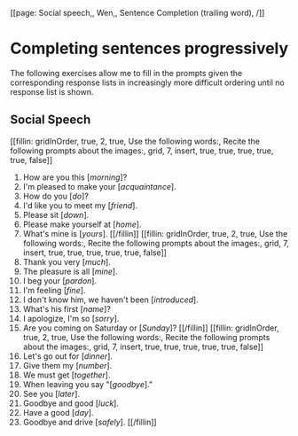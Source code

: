 [[page: Social speech,, Wen,, Sentence Completion (trailing word), /]]

# Completing sentences progressively
The following exercises allow me to fill in the prompts given the corresponding response lists in increasingly more difficult ordering until no response list is shown.
## Social Speech
[[fillin: gridInOrder, true, 2, true, Use the following words:, Recite the following prompts about the images:, grid, 7, insert, true, true, true, true, true, false]]
1. How are you this [_morning_]?
1. I'm pleased to make your [_acquaintance_].
1. How do you [_do_]?
1. I'd like you to meet my [_friend_].
1. Please sit [_down_].
1. Please make yourself at [_home_].
1. What's mine is [_yours_].
[[/fillin]]
[[fillin: gridInOrder, true, 2, true, Use the following words:, Recite the following prompts about the images:, grid, 7, insert, true, true, true, true, true, false]]
1. Thank you very [_much_].
1. The pleasure is all [_mine_].
1. I beg your [_pardon_].
1. I'm feeling [_fine_].
1. I don't know him, we haven't been [_introduced_].
1. What's his first [_name_]?
1. I apologize, I'm so [_sorry_].
1. Are you coming on Saturday or [_Sunday_]?
[[/fillin]]
[[fillin: gridInOrder, true, 2, true, Use the following words:, Recite the following prompts about the images:, grid, 7, insert, true, true, true, true, true, false]]
1. Let's go out for [_dinner_].
1. Give them my [_number_].
1. We must get [_together_].
1. When leaving you say "[_goodbye_]."
1. See you [_later_].
1. Goodbye and good [_luck_].
1. Have a good [_day_].
1. Goodbye and drive [_safely_].
[[/fillin]]

